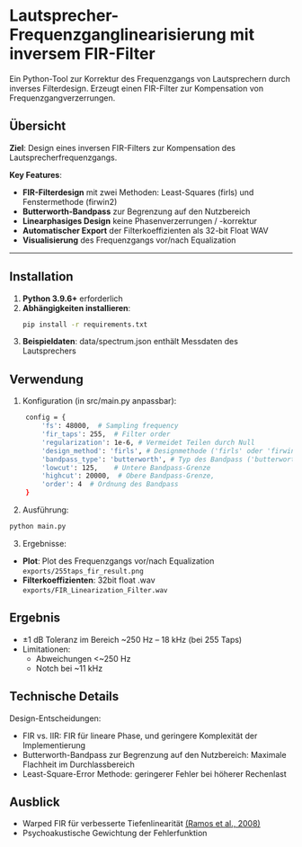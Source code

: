 # Lautsprecher-Frequenzganglinearisierung mit inversem FIR-Filter

Ein Python-Tool zur Korrektur des Frequenzgangs von Lautsprechern durch inverses Filterdesign. Erzeugt einen FIR-Filter zur Kompensation von Frequenzgangverzerrungen.

## Übersicht
**Ziel**: Design eines inversen FIR-Filters zur Kompensation des Lautsprecherfrequenzgangs.  

**Key Features**:
- **FIR-Filterdesign** mit zwei Methoden: Least-Squares (firls) und Fenstermethode (firwin2)
- **Butterworth-Bandpass** zur Begrenzung auf den Nutzbereich
- **Linearphasiges Design** keine Phasenverzerrungen / -korrektur
- **Automatischer Export** der Filterkoeffizienten als 32-bit Float WAV
- **Visualisierung** des Frequenzgangs vor/nach Equalization

---

## Installation
1. **Python 3.9.6+** erforderlich
2. **Abhängigkeiten installieren**:
   ```bash
   pip install -r requirements.txt
3. **Beispieldaten**: data/spectrum.json enthält Messdaten des Lautsprechers

## Verwendung

1. Konfiguration (in src/main.py anpassbar):
```bash
    config = {
        'fs': 48000,  # Sampling frequency
        'fir_taps': 255,  # Filter order
        'regularization': 1e-6, # Vermeidet Teilen durch Null
        'design_method': 'firls', # Designmethode ('firls' oder 'firwin2')
        'bandpass_type': 'butterworth', # Typ des Bandpass ('butterworth' oder 'null' für keinen Bandpass)
        'lowcut': 125,    # Untere Bandpass-Grenze
        'highcut': 20000,  # Obere Bandpass-Grenze,
        'order': 4  # Ordnung des Bandpass
    }
```

2. Ausführung:

```bash
python main.py
```

3. Ergebnisse:

- **Plot**: Plot des Frequenzgangs vor/nach Equalization ```exports/255taps_fir_result.png```
- **Filterkoeffizienten**: 32bit float .wav ```exports/FIR_Linearization_Filter.wav```

## Ergebnis

- ±1 dB Toleranz im Bereich ~250 Hz – 18 kHz (bei 255 Taps)
- Limitationen:
  - Abweichungen <~250 Hz 
  - Notch bei ~11 kHz

## Technische Details

Design-Entscheidungen:
- FIR vs. IIR: FIR für lineare Phase, und geringere Komplexität der Implementierung 
- Butterworth-Bandpass zur Begrenzung auf den Nutzbereich: Maximale Flachheit im Durchlassbereich
- Least-Square-Error Methode: geringerer Fehler bei höherer Rechenlast

## Ausblick

- Warped FIR für verbesserte Tiefenlinearität [(Ramos et al., 2008)](https://www.sciencedirect.com/science/article/abs/pii/S1051200408000092)
- Psychoakustische Gewichtung der Fehlerfunktion
